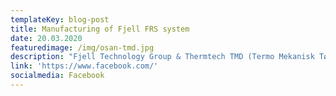```yaml
---
templateKey: blog-post
title: Manufacturing of Fjell FRS system
date: 20.03.2020
featuredimage: /img/osan-tmd.jpg
description: "Fjell Technology Group & Thermtech TMD (Termo Mekanisk Tørke) under ferdigstilling. Del av komplett anlegg for rensing av avløpsvann og avvanning / tørking av fiskeslam som skal leveres til kunde.\n\U0001F41F\U0001F41F\U0001F41F\U0001F41F\U0001F41F\U0001F41F\U0001F41F\U0001F41F\U0001F41F\U0001F41F\U0001F41F\U0001F41F\U0001F41F\U0001F41F\U0001F41F\U0001F41F\U0001F41F\U0001F41F\U0001F41F\U0001F41F\U0001F41F\nFjell Technology Group & Thermtech TMD (Thermo Mechanical Dryer) soon ready for delivery to fish farming client. The Dryer is part of the Fjell Fish Sludge Recycling System for purification of waste water and dewatering of fish sludge.\n\nWWW.FJELLTG.COM -Phone: +47 46908056\n\n#stoltavlaksen #lakserviktigfornorge #sirkulærøkonomi"
link: 'https://www.facebook.com/'
socialmedia: Facebook
---
```


